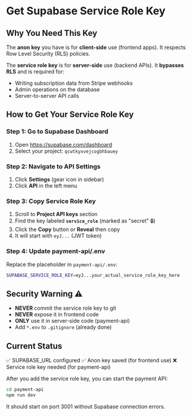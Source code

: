 # Get Supabase Service Role Key

## Why You Need This Key

The **anon key** you have is for **client-side** use (frontend apps). It respects Row Level Security (RLS) policies.

The **service role key** is for **server-side** use (backend APIs). It **bypasses RLS** and is required for:
- Writing subscription data from Stripe webhooks
- Admin operations on the database
- Server-to-server API calls

## How to Get Your Service Role Key

### Step 1: Go to Supabase Dashboard
1. Open https://supabase.com/dashboard
2. Select your project: `qcwtkyxvejcogbhbauey`

### Step 2: Navigate to API Settings
1. Click **Settings** (gear icon in sidebar)
2. Click **API** in the left menu

### Step 3: Copy Service Role Key
1. Scroll to **Project API keys** section
2. Find the key labeled **`service_role`** (marked as "secret" 🔒)
3. Click the **Copy** button or **Reveal** then copy
4. It will start with `eyJ...` (JWT token)

### Step 4: Update payment-api/.env
Replace the placeholder in `payment-api/.env`:

```bash
SUPABASE_SERVICE_ROLE_KEY=eyJ...your_actual_service_role_key_here
```

## Security Warning ⚠️

- **NEVER** commit the service role key to git
- **NEVER** expose it in frontend code
- **ONLY** use it in server-side code (payment-api)
- Add `*.env` to `.gitignore` (already done)

## Current Status

✅ SUPABASE_URL configured
✅ Anon key saved (for frontend use)
❌ Service role key needed (for payment-api)

After you add the service role key, you can start the payment API:

```bash
cd payment-api
npm run dev
```

It should start on port 3001 without Supabase connection errors.
